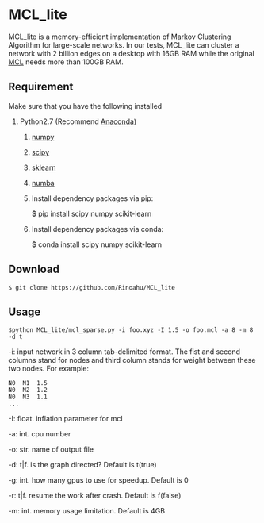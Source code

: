 # MCL_lite
MCL_lite is a memory-efficient implementation of Markov Clustering Algorithm for large-scale networks. In our tests, MCL_lite can cluster a network with 2 billion edges on a desktop with 16GB RAM while the original [MCL](https://micans.org/mcl/ "https://micans.org/mcl/") needs more than 100GB RAM.

## Requirement

Make sure that you have the following installed

1. Python2.7 (Recommend [Anaconda](https://www.continuum.io/downloads#linux "https://www.continuum.io/downloads#linux" ))
    1. [numpy](http://www.numpy.org/ "http://www.numpy.org/")
    2. [scipy](https://www.scipy.org/ "https://www.scipy.org/")
    3. [sklearn](http://scikit-learn.org/stable/ "http://scikit-learn.org/stable/")
    4. [numba](https://numba.pydata.org/ "https://numba.pydata.org/")

    5. Install dependency packages via pip:

        $ pip install scipy numpy scikit-learn

    6. Install dependency packages via conda:

        $ conda install scipy numpy scikit-learn


## Download

    $ git clone https://github.com/Rinoahu/MCL_lite

## Usage

    $python MCL_lite/mcl_sparse.py -i foo.xyz -I 1.5 -o foo.mcl -a 8 -m 8 -d t

-i: input network in 3 column tab-delimited format. The fist and second columns stand for nodes and third column stands for weight between these two nodes. For example: 

    N0	N1	1.5
    N0	N2	1.2
	N0	N3	1.1
	...

-I: float. inflation parameter for mcl

-a:   int. cpu number

-o:   str. name of output file

-d:   t|f. is the graph directed? Default is t(true)

-g:   int. how many gpus to use for speedup. Default is 0

-r:   t|f. resume the work after crash. Default is f(false)

-m:   int. memory usage limitation. Default is 4GB

